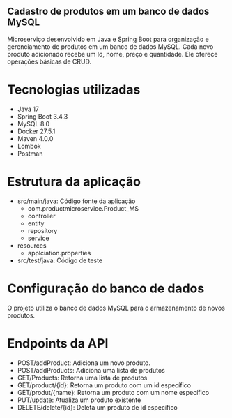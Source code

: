 ## Cadastro de produtos em um banco de dados MySQL 

Microserviço desenvolvido em Java e Spring Boot para organização e gerenciamento de produtos em um banco de dados MySQL. Cada novo produto adicionado recebe um Id, nome, preço e quantidade.
Ele oferece operações básicas de CRUD.

# Tecnologias utilizadas

- Java 17
- Spring Boot 3.4.3
- MySQL 8.0
- Docker 27.5.1
- Maven 4.0.0
- Lombok
- Postman

# Estrutura da aplicação

- src/main/java: Código fonte da aplicação
  - com.productmicroservice.Product_MS
  - controller
  - entity
  - repository
  - service
- resources
  - applciation.properties
- src/test/java: Código de teste

# Configuração do banco de dados

O projeto utiliza o banco de dados MySQL para o armazenamento de novos produtos.

# Endpoints da API

- POST/addProduct: Adiciona um novo produto.
- POST/addProducts: Adiciona uma lista de produtos
- GET/Products: Retorna uma lista de produtos
- GET/product/{id}: Retorna um produto com um id específico
- GET/produt/{name}: Retorna um produto com um nome específico
- PUT/update: Atualiza um produto existente
- DELETE/delete/{id}: Deleta um produto de id específico
